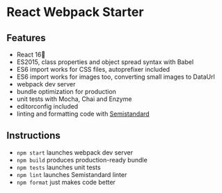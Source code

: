 # React Webpack Starter

## Features
* React 16🍒
* ES2015, class properties and object spread syntax with Babel
* ES6 import works for CSS files, autoprefixer included
* ES6 import works for images too, converting small images to DataUrl
* webpack dev server
* bundle optimization for production
* unit tests with Mocha, Chai and Enzyme
* editorconfig included
* linting and formatting code with [Semistandard](https://github.com/Flet/semistandard)

## Instructions

* `npm start` launches webpack dev server
* `npm build` produces production-ready bundle
* `npm tests` launches unit tests
* `npm lint` launches Semistandard linter
* `npm format` just makes code better
